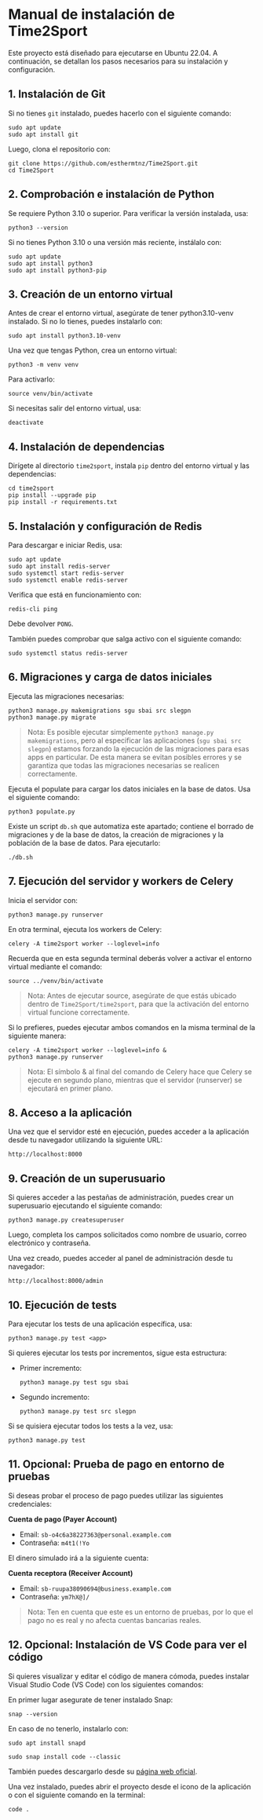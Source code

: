 # **Manual de instalación de Time2Sport**

Este proyecto está diseñado para ejecutarse en Ubuntu 22.04. A continuación, se detallan los pasos necesarios para su instalación y configuración.

## **1. Instalación de Git**
Si no tienes `git` instalado, puedes hacerlo con el siguiente comando:

```
sudo apt update
sudo apt install git
```

Luego, clona el repositorio con:

```
git clone https://github.com/esthermtnz/Time2Sport.git
cd Time2Sport
```

## **2. Comprobación e instalación de Python**
Se requiere Python 3.10 o superior. Para verificar la versión instalada, usa:

```
python3 --version
```

Si no tienes Python 3.10 o una versión más reciente, instálalo con:

```
sudo apt update
sudo apt install python3
sudo apt install python3-pip
```

## **3. Creación de un entorno virtual**
Antes de crear el entorno virtual, asegúrate de tener python3.10-venv instalado. Si no lo tienes, puedes instalarlo con:

```
sudo apt install python3.10-venv
```

Una vez que tengas Python, crea un entorno virtual:

```
python3 -m venv venv
```

Para activarlo:

```
source venv/bin/activate
```

Si necesitas salir del entorno virtual, usa:

```
deactivate
```

## **4. Instalación de dependencias**
Dirígete al directorio `time2sport`, instala `pip` dentro del entorno virtual y las dependencias:
```
cd time2sport
pip install --upgrade pip
pip install -r requirements.txt
```

## **5. Instalación y configuración de Redis**
Para descargar e iniciar Redis, usa:

```
sudo apt update
sudo apt install redis-server
sudo systemctl start redis-server
sudo systemctl enable redis-server
```

Verifica que está en funcionamiento con:

```
redis-cli ping
```

Debe devolver `PONG`.

También puedes comprobar que salga activo con el siguiente comando:
```
sudo systemctl status redis-server
```

## **6. Migraciones y carga de datos iniciales**
Ejecuta las migraciones necesarias:

```
python3 manage.py makemigrations sgu sbai src slegpn
python3 manage.py migrate
```

> Nota: Es posible ejecutar simplemente `python3 manage.py makemigrations`, pero al especificar las aplicaciones (`sgu sbai src slegpn`) estamos forzando la ejecución de las migraciones para esas apps en particular. De esta manera se evitan posibles errores y se garantiza que todas las migraciones necesarias se realicen correctamente.

Ejecuta el populate para cargar los datos iniciales en la base de datos. Usa el siguiente comando:

```
python3 populate.py

```

Existe un script `db.sh` que automatiza este apartado; contiene el borrado de migraciones y de la base de datos, la creación de migraciones y la población de la base de datos. Para ejecutarlo:

```
./db.sh
```

## **7. Ejecución del servidor y workers de Celery**
Inicia el servidor con:

```
python3 manage.py runserver
```

En otra terminal, ejecuta los workers de Celery:

```
celery -A time2sport worker --loglevel=info
```

Recuerda que en esta segunda terminal deberás volver a activar el entorno virtual mediante el comando: 

```
source ../venv/bin/activate
```

> Nota: Antes de ejecutar source, asegúrate de que estás ubicado dentro de `Time2Sport/time2sport`, para que la activación del entorno virtual funcione correctamente.

Si lo prefieres, puedes ejecutar ambos comandos en la misma terminal de la siguiente manera:

```
celery -A time2sport worker --loglevel=info &
python3 manage.py runserver
```

> Nota: El símbolo & al final del comando de Celery hace que Celery se ejecute en segundo plano, mientras que el servidor (runserver) se ejecutará en primer plano. 

## **8. Acceso a la aplicación**

Una vez que el servidor esté en ejecución, puedes acceder a la aplicación desde tu navegador utilizando la siguiente URL:

```
http://localhost:8000
```

## **9. Creación de un superusuario**

Si quieres acceder a las pestañas de administración, puedes crear un superusuario ejecutando el siguiente comando:

```
python3 manage.py createsuperuser
```

Luego, completa los campos solicitados como nombre de usuario, correo electrónico y contraseña.

Una vez creado, puedes acceder al panel de administración desde tu navegador:

```
http://localhost:8000/admin
```

## **10. Ejecución de tests**

Para ejecutar los tests de una aplicación específica, usa:

```
python3 manage.py test <app>
```

Si quieres ejecutar los tests por incrementos, sigue esta estructura:

- Primer incremento:
  ```
  python3 manage.py test sgu sbai
  ```
- Segundo incremento:
  ```
  python3 manage.py test src slegpn
  ```

Si se quisiera ejecutar todos los tests a la vez, usa:
```
python3 manage.py test
```

## **11. Opcional: Prueba de pago en entorno de pruebas**

Si deseas probar el proceso de pago puedes utilizar las siguientes credenciales:

**Cuenta de pago (Payer Account)**
- Email: `sb-o4c6a38227363@personal.example.com`
- Contraseña: `m4t1(!Yo`

El dinero simulado irá a la siguiente cuenta:

**Cuenta receptora (Receiver Account)**
- Email: `sb-ruupa38090694@business.example.com`
- Contraseña: `ym7hX@]/`

> Nota: Ten en cuenta que este es un entorno de pruebas, por lo que el pago no es real y no afecta cuentas bancarias reales.

## **12. Opcional: Instalación de VS Code para ver el código**

Si quieres visualizar y editar el código de manera cómoda, puedes instalar Visual Studio Code (VS Code) con los siguientes comandos:

En primer lugar asegurate de tener instalado Snap:

```
snap --version
```

En caso de no tenerlo, instalarlo con:

```
sudo apt install snapd
```

```
sudo snap install code --classic
```

También puedes descargarlo desde su [página web oficial](https://code.visualstudio.com/Download).

Una vez instalado, puedes abrir el proyecto desde el icono de la aplicación o con el siguiente comando en la terminal:
```
code .
```

